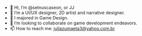 - 👋 Hi, I’m @setnuscaseon, or JJ
- 👀 I’m a UI/UX designer, 2D artist and narrative designer.
- 🌱 I majored in Game Design.
- 💞️ I’m looking to collaborate on game development endeavors.
- 📫 How to reach me: juliazumaeta3@yahoo.com.br

<!---
setnuscaseon/setnuscaseon is a ✨ special ✨ repository because its `README.md` (this file) appears on your GitHub profile.
You can click the Preview link to take a look at your changes.
--->
